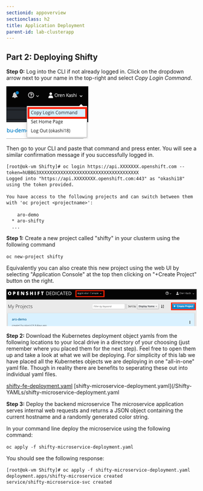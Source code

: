 ```yaml
---
sectionid: appoverview
sectionclass: h2
title: Application Deployment
parent-id: lab-clusterapp
---
```


## Part 2: Deploying Shifty

**Step 0:** Log into the CLI if not already logged in.  Click on the dropdown arrow next to your name in the top-right and select *Copy Login Command*. 

![CLI Login](/media/managedlab/7-shifty-login.png)

Then go to your CLI and paste that command and press enter.  You will see a similar confirmation message if you successfully logged in.

```
[root@ok-vm Shifty]# oc login https://api.XXXXXXX.openshift.com --token=hUBBG3XXXXXXXXXXXXXXXXXXXXXXXXXXXXXXXXXXXXX
Logged into "https://api.XXXXXXXX.openshift.com:443" as "okashi18" using the token provided.

You have access to the following projects and can switch between them with 'oc project <projectname>':

    aro-demo
  * aro-shifty
  ...
```

**Step 1:** Create a new project called "shifty" in your clusterm using the following command

`oc new-project shifty`

Equivalently you can also create this new project using the web UI by selecting "Application Console" at the top 
then clicking on "+Create Project" button on the right.

![UI Create Project](/media/managedlab/6-shifty-newproj.png)

**Step 2:** Download the Kubernetes deployment object yamls from the following locations to your local drive in a directory of your choosing (just remember where you placed them for the next step).  Feel free to open them up and take a look at what we will be deploying. For simplicity of this lab we have placed all the Kubernetes objects we are deploying in one "all-in-one" yaml file.  Though in reality there are benefits to seperating these out into individual yaml files. 

[shifty-fe-deployment.yaml](/Shifty-YAMLs/shifty-fe-deployment.yaml)
[shifty-microservice-deployment.yaml](/Shifty-YAMLs/shifty-microservice-deployment.yaml

**Step 3:** Deploy the backend microservice
The microservice application serves internal web requests and returns a JSON object containing the current hostname and a randomly generated color string.

In your command line deploy the microservice using the following command:

`oc apply -f shifty-microservice-deployment.yaml`

You should see the following response:
```
[root@ok-vm Shifty]# oc apply -f shifty-microservice-deployment.yaml 
deployment.apps/shifty-microservice created
service/shifty-microservice-svc created
```

